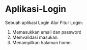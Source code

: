 # Aplikasi-Login
Sebuah aplikasi Login
Alur Fitur Login:
1. Memasukkan email dan password
2. Memvalidasi masukan.
3. Menampilkan halaman home.
